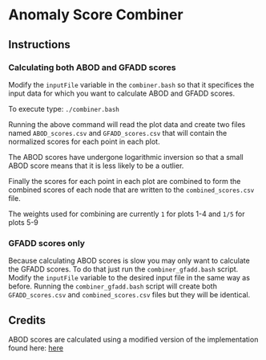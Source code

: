 # Anomaly Score Combiner

## Instructions

### Calculating both ABOD and GFADD scores
Modify the `inputFile` variable in the `combiner.bash` so that it specifices the input data for
which you want to calculate ABOD and GFADD scores.

To execute type: `./combiner.bash`

Running the above command will read the plot data and create two files named `ABOD_scores.csv`
and `GFADD_scores.csv` that will contain the normalized scores for each point in each plot.

The ABOD scores have undergone logarithmic inversion so that a small ABOD score means that it
is less likely to be a outlier.

Finally the scores for each point in each plot are combined to form the combined scores of each
node that are written to the `combined_scores.csv` file.

The weights used for combining are currently `1` for plots 1-4 and `1/5` for plots 5-9

### GFADD scores only
Because calculating ABOD scores is slow you may only want to calculate the GFADD scores.
To do that just run the `combiner_gfadd.bash` script. Modify the `inputFile` variable to the
desired input file in the same way as before. Running the `combiner_gfadd.bash` script will create
both `GFADD_scores.csv` and `combined_scores.csv` files but they will be identical.

## Credits

ABOD scores are calculated using a modified version of the implementation found here: [here](https://github.com/MarinYoung4596/OutlierDetection/blob/master/OutlierDetection/Python%20Implementation/abod.py)